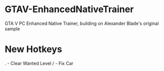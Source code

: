 # GTAV-EnhancedNativeTrainer
GTA V PC Enhanced Native Trainer, building on Alexander Blade's original sample

# New Hotkeys
. - Clear Wanted Level
/ - Fix Car
